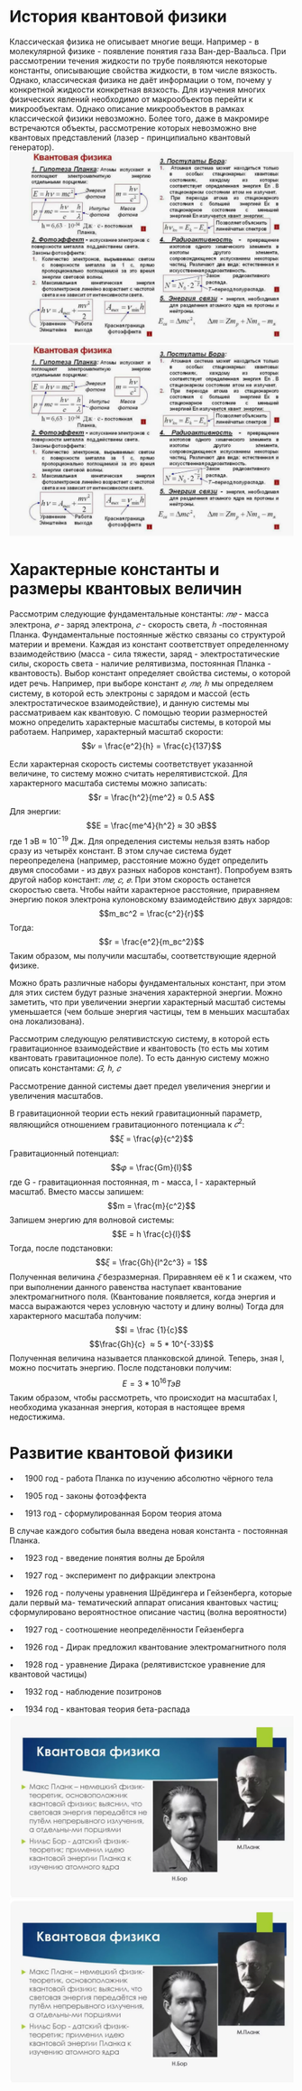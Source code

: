 # **История квантовой физики**
Классическая физика не описывает многие вещи. Например - в молекулярной физике - появление понятия газа Ван-дер-Ваальса. При рассмотрении течения жидкости по трубе появляются некоторые константы, описывающие свойства жидкости, в том числе вязкость. Однако, классическая физика не даёт информации о том, почему у конкретной жидкости конкретная вязкость.
Для изучения многих физических явлений необходимо от макрообъектов перейти к микрообъектам. Однако описание микрообъектов в рамках классической физики невозможно.
Более того, даже в макромире встречаются объекты, рассмотрение которых невозможно вне квантовых представлений (лазер - принципиально квантовый генератор).
![](квант.png)
![GGG/Введение в квантовую физику/Image/квант.png at main · VeronikaLet/GGG (github.com)](https://github.com/VeronikaLet/GGG/blob/main/%D0%92%D0%B2%D0%B5%D0%B4%D0%B5%D0%BD%D0%B8%D0%B5%20%D0%B2%20%D0%BA%D0%B2%D0%B0%D0%BD%D1%82%D0%BE%D0%B2%D1%83%D1%8E%20%D1%84%D0%B8%D0%B7%D0%B8%D0%BA%D1%83/Image/%D0%BA%D0%B2%D0%B0%D0%BD%D1%82.png)
# **Характерные константы и размеры квантовых величин**
Рассмотрим следующие фундаментальные константы:
_𝑚𝑒_ - масса электрона, _𝑒_ - заряд электрона, _𝑐_ - скорость света, _ℎ_ -постоянная Планка.
Фундаментальные постоянные жёстко связаны со структурой материи и времени.
Каждая из констант соответствует определенному взаимодействию (масса - сила тяжести, заряд - электростатические силы, скорость света - наличие релятивизма, постоянная Планка - квантовость).
Выбор констант определяет свойства системы, о которой идет речь. Например, при выборе констант _𝑒, 𝑚𝑒, ℎ_ мы определяем систему, в которой есть электроны с зарядом и массой (есть электростатическое взаимодействие), и данную системы мы рассматриваем как квантовую.
С помощью теории размерностей можно определить характерные масштабы системы, в которой мы работаем.
Например, характерный масштаб скорости:
$$𝑣 = \frac{e^2}{h} = \frac{c}{137}$$


Если характерная скорость системы соответствует указанной величине, то систему можно считать нерелятивистской.
Для характерного масштаба системы можно записать:
$$r = \frac{h^2}{me^2} ≈ 0.5 A$$
Для энергии:
$$E = \frac{me^4}{h^2} ≈ 30 эВ$$
где 1 эВ ≈ $10^{−19}$ Дж. 
Для определения системы нельзя взять набор сразу из четырёх констант. В этом случае система будет переопределена (например, расстояние можно будет определить двумя способами - из двух разных наборов констант).
Попробуем взять другой набор констант: _𝑚𝑒, 𝑐, 𝑒_.
При этом скорость останется скоростью света.
Чтобы найти характерное расстояние, приравняем энергию покоя электрона кулоновскому взаимодействию двух зарядов:
$$m_вc^2 = \frac{c^2}{r}$$
Тогда:  $$r = \frac{e^2}{m_вc^2}$$
Таким образом, мы получили масштабы, соответствующие ядерной физике.

Можно брать различные наборы фундаментальных констант, при этом для этих систем будут разные значения характерной энергии. Можно заметить, что при увеличении энергии характерный масштаб системы уменьшается (чем больше энергия частицы, тем в меньших масштабах она локализована).

Рассмотрим следующую релятивистскую систему, в которой есть гравитационное взаимодействие и квантовость (то есть мы хотим квантовать гравитационное поле). То есть данную систему можно описать константами: _𝐺, ℎ, 𝑐_

Рассмотрение данной системы дает предел увеличения энергии и увеличения масштабов.

В гравитационной теории есть некий гравитационный параметр, являющийся отношением гравитационного потенциала к $𝑐^2$:  $$𝜉 = \frac{𝜑}{c^2}$$
Гравитационный потенциал: $$𝜑 = \frac{Gm}{l}$$
где G - гравитационная постоянная, m - масса, l - характерный масштаб. Вместо массы запишем: $$m = \frac{m}{c^2}$$
Запишем энергию для волновой системы: $$E = h \frac{c}{l}$$
Тогда, после подстановки: $$𝜉 = \frac{Gh}{l^2c^3} = 1$$
Полученная величина _𝜉_ безразмерная. Приравняем её к 1 и скажем, что при выполнении данного равенства наступает квантование электромагнитного поля. (Квантование появляется, когда энергия и масса выражаются через условную частоту и длину волны)
Тогда для характерного масштаба получим: $$l = \frac {1}{c}$$
$$\frac{Gh}{c}  ≈ 5 * 10^{-33}$$
Полученная величина называется планковской длиной.
Теперь, зная l, можно посчитать энергию. После подстановки получим: $$E = 3 * 10^{16} ТэВ$$
Таким образом, чтобы рассмотреть, что происходит на масштабах l, необходима указанная энергия, которая в настоящее время недостижима.
# **Развитие квантовой физики**
•     1900 год - работа Планка по изучению абсолютно чёрного тела

•     1905 год - законы фотоэффекта

•     1913 год - сформулированная Бором теория атома

В случае каждого события была введена новая константа - постоянная Планка.

•     1923 год - введение понятия волны де Бройля

•     1927 год - эксперимент по дифракции электрона

•     1926 год - получены уравнения Шрёдингера и Гейзенберга, которые дали первый ма- тематический аппарат описания квантовых частиц; сформулировано вероятностное описание частиц (волна вероятности)

•     1927 год - соотношение неопределённости Гейзенберга

•     1926 год - Дирак предложил квантование электромагнитного поля

•     1928 год - уравнение Дирака (релятивистское уравнение для квантовой частицы)

•     1932 год - наблюдение позитронов

•     1934 год - квантовая теория бета-распада
![]()
![](Физики.png)
![GGG/Введение в квантовую физику/Image/Физики.png at main · VeronikaLet/GGG (github.com)](https://github.com/VeronikaLet/GGG/blob/main/%D0%92%D0%B2%D0%B5%D0%B4%D0%B5%D0%BD%D0%B8%D0%B5%20%D0%B2%20%D0%BA%D0%B2%D0%B0%D0%BD%D1%82%D0%BE%D0%B2%D1%83%D1%8E%20%D1%84%D0%B8%D0%B7%D0%B8%D0%BA%D1%83/Image/%D0%A4%D0%B8%D0%B7%D0%B8%D0%BA%D0%B8.png)